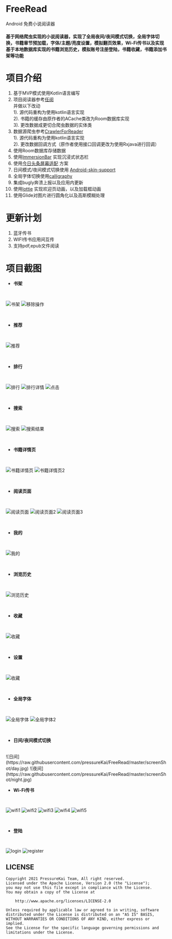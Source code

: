 # FreeRead
Android 免费小说阅读器
####  基于网络爬虫实现的小说阅读器，实现了全局夜间/夜间模式切换，全局字体切换，书籍章节预加载，字体/主题/亮度设置，模拟翻页效果，Wi-Fi传书以及实现基于本地数据库实现的书籍浏览历史，模拟账号注册登陆，书籍收藏，书籍添加书架等功能

# 项目介绍  
  1. 基于MVP模式使用Kotlin语言编写
  2. 项目阅读器参考[任阅](https://github.com/JustWayward/BookReader) <br/>
    并做以下改动 <br/>
    1). 源代码重构为使用kotlin语言实现<br/>
    2). 书籍的缓存由原作者的ACache类改为Room数据库实现 <br/>
    3). 更改数据成更切合爬虫数据的实体类<br/>
  3. 数据源爬虫参考[CrawlerForReader](https://github.com/smuyyh/CrawlerForReader)  <br/>
    1). 源代码重构为使用kotlin语言实现 <br/>
    2). 更改数据回调方式（原作者使用接口回调更改为使用Rxjava进行回调）<br/>
  4. 使用Room数据库存储数据
  5. 使用[ImmersionBar](https://github.com/gyf-dev/ImmersionBar) 实现沉浸式状态栏
  6. 使用[今日头条屏幕适配](https://github.com/JessYanCoding/AndroidAutoSize) 方案
  7. 日间模式/夜间模式切换使用 [Android-skin-support](https://github.com/ximsfei/Android-skin-support)
  8. 全局字体切换使用[calligraphy](https://github.com/chrisjenx/Calligraphy)
  9. 集成bugly奔溃上报以及应用内更新
  10. 使用[lottie](https://github.com/airbnb/lottie-android) 实现欢迎页动画，以及加载框动画
  11. 使用Glide对图片进行圆角化以及高斯模糊处理
  
# 更新计划
   1. 蓝牙传书
   2. WIFI传书应用间互传
   3. 支持pdf,epub文件阅读
   
# 项目截图
- **书架**

<br/>

![书架](https://raw.githubusercontent.com/pressureKai/FreeRead/master/screenShot/bookShelf.jpg) ![移除操作](https://raw.githubusercontent.com/pressureKai/FreeRead/master/screenShot/bookShelf_slide.jpg)

<br/>

- **推荐**

<br/>

![推荐](https://raw.githubusercontent.com/pressureKai/FreeRead/master/screenShot/recommend.jpg)

<br/>

- **排行**

<br/>

![排行](https://raw.githubusercontent.com/pressureKai/FreeRead/master/screenShot/ranking.jpg) ![排行详情](https://raw.githubusercontent.com/pressureKai/FreeRead/master/screenShot/ranking_detail.jpg) ![点击](https://raw.githubusercontent.com/pressureKai/FreeRead/master/screenShot/ranking_detail_click.jpg)

<br/>

- **搜索**

<br/>

![搜索](https://raw.githubusercontent.com/pressureKai/FreeRead/master/screenShot/search.jpg) ![搜索结果](https://raw.githubusercontent.com/pressureKai/FreeRead/master/screenShot/search_result.jpg) 

<br/>

- **书籍详情页**

<br/>

![书籍详情页](https://raw.githubusercontent.com/pressureKai/FreeRead/master/screenShot/book_detail_1.jpg) ![书籍详情页2](https://raw.githubusercontent.com/pressureKai/FreeRead/master/screenShot/book_detail_2.jpg) 

<br/>

- **阅读页面**   
 
<br/>

![阅读页面](https://raw.githubusercontent.com/pressureKai/FreeRead/master/screenShot/read_1.jpg) ![阅读页面2](https://raw.githubusercontent.com/pressureKai/FreeRead/master/screenShot/read_2.jpg) ![阅读页面3](https://raw.githubusercontent.com/pressureKai/FreeRead/master/screenShot/read_3.jpg) 

<br/>

- **我的**

<br/>

![我的](https://raw.githubusercontent.com/pressureKai/FreeRead/master/screenShot/mine.jpg)

<br/>

- **浏览历史**

<br/>

![浏览历史](https://raw.githubusercontent.com/pressureKai/FreeRead/master/screenShot/history.jpg)

<br/>

- **收藏**

<br/>

![收藏](https://raw.githubusercontent.com/pressureKai/FreeRead/master/screenShot/like.jpg)

<br/>

- **设置**

<br/>

![收藏](https://raw.githubusercontent.com/pressureKai/FreeRead/master/screenShot/setting.jpg)

<br/>

- **全局字体**

<br/>

![全局字体](https://raw.githubusercontent.com/pressureKai/FreeRead/master/screenShot/fonts.jpg) ![全局字体2](https://raw.githubusercontent.com/pressureKai/FreeRead/master/screenShot/fonts2.jpg)

<br/>

- **日间/夜间模式切换**
<br/>
![日间](https://raw.githubusercontent.com/pressureKai/FreeRead/master/screenShot/day.jpg) ![夜间](https://raw.githubusercontent.com/pressureKai/FreeRead/master/screenShot/night.jpg)
<br/>

- **Wi-Fi传书**

<br/>

![wifi1](https://raw.githubusercontent.com/pressureKai/FreeRead/master/screenShot/wifi_1.jpg) ![wifi2](https://raw.githubusercontent.com/pressureKai/FreeRead/master/screenShot/wifi_2.jpg) ![wifi3](https://raw.githubusercontent.com/pressureKai/FreeRead/master/screenShot/wifi_3.jpg) ![wifi4](https://raw.githubusercontent.com/pressureKai/FreeRead/master/screenShot/wifi_4.jpg) ![wifi5](https://raw.githubusercontent.com/pressureKai/FreeRead/master/screenShot/wifi_5.jpg)

<br/>

- **登陆**    

<br/>

![login](https://raw.githubusercontent.com/pressureKai/FreeRead/master/screenShot/login.jpg) ![register](https://raw.githubusercontent.com/pressureKai/FreeRead/master/screenShot/register.jpg) 
  
  
    

## LICENSE

```
Copyright 2021 PressureKai Team, All right reserved.
Licensed under the Apache License, Version 2.0 (the "License");
you may not use this file except in compliance with the License.
You may obtain a copy of the License at

    http://www.apache.org/licenses/LICENSE-2.0

Unless required by applicable law or agreed to in writing, software
distributed under the License is distributed on an "AS IS" BASIS,
WITHOUT WARRANTIES OR CONDITIONS OF ANY KIND, either express or implied.
See the License for the specific language governing permissions and
limitations under the License.
```


